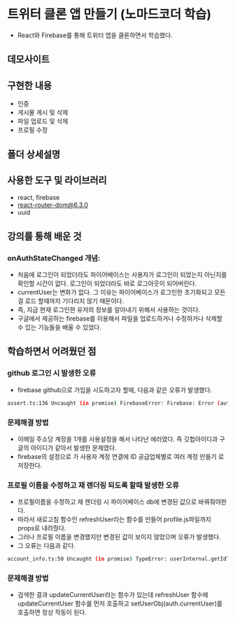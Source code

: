 # 트위터 클론 앱 만들기 (노마드코더 학습)
- React와 Firebase를 통해 트위터 앱을 클론하면서 학습했다. 

## 데모사이트

## 구현한 내용
- 인증
- 게시물 게시 및 삭제
- 파일 업로드 및 삭제
- 프로필 수정

## 폴더 상세설명

## 사용한 도구 및 라이브러리
- react, firebase
- react-router-dom@6.3.0
- uuid

## 강의를 통해 배운 것
### onAuthStateChanged 개념:
- 처음에 로그인이 되었더라도 파이어베이스는 사용자가 로그인이 되었는지 아닌지를 확인할 시간이 없다. 로그인이 되었더라도 바로 로그아웃이 되어버린다. 
- currentUser는 변화가 없다. 그 이유는 파이어베이스가 로그인한 초기화되고 모든 걸 로드 할때까지 기다리지 않기 때문이다. 
- 즉, 지금 현재 로그인한 유저의 정보를 알아내기 위해서 사용하는 것이다.
- 구글에서 제공하는 firebase를 이용해서 파일을 업로드하거나 수정하거나 삭제할 수 있는 기능들을 배울 수 있었다. 

## 학습하면서 어려웠던 점
### github 로그인 시 발생한 오류
- firebase github으로 가입을 시도하고자 할때, 다음과 같은 오류가 발생했다.

```bash
assert.ts:136 Uncaught (in promise) FirebaseError: Firebase: Error (auth/account-exists-with-different-credential).
```
### 문제해결 방법
- 이메일 주소당 계정을 1개를 사용설정을 해서 나타난 에러였다. 즉 깃헙아이디과 구글의 아이디가 같아서 발생한 문제였다. 
- firebase의 설정으로 가 사용자 계정 연결에 ID 공급업체별로 여러 계정 만들기 로 저장한다. 

### 프로필 이름을 수정하고 재 렌더링 되도록 할때 발생한 오류
- 프로필이름을 수정하고 재 렌더링 시 파이어베이스 db에 변경된 값으로 바꿔줘야한다.
- 따라서 새로고침 함수인 refreshUser라는 함수를 만들어 profile.js파일까지 props로 내려줬다.
- 그러나 프로필 이름을 변경했지만 변경된 값이 보이지 않았으며 오류가 발생했다.
- 그 오류는 다음과 같다.

```bash
account_info.ts:50 Uncaught (in promise) TypeError: userInternal.getIdToken is not a function
```

### 문제해결 방법
- 검색한 결과 updateCurrentUser라는 함수가 있는데 refreshUser 함수에 updateCurrentUser 함수를 먼저 호출하고 setUserObj(auth.currentUser)를 호출하면 정상 작동이 된다. 
